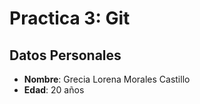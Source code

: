 # Practica 3: Git

## Datos Personales

- **Nombre**: Grecia Lorena Morales Castillo
- **Edad**: 20 años